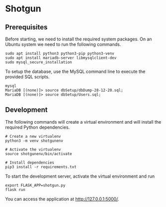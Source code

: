 # Shotgun

## Prerequisites

Before starting, we need to install the required system packages. On an Ubuntu
system we need to run the following commands.
```
sudo apt install python3 python3-pip python3-venv
sudo apt install mariadb-server libmysqlclient-dev
sudo mysql_secure_installation
```

To setup the database, use the MySQL command line to execute the provided SQL
scripts.
```
mysql
MariaDB [(none)]> source dbSetup/dbDump-28-12-20.sql;
MariaDB [(none)]> source dbSetup/Users.sql;
```

## Development

The following commands will create a virtual environment and will install the
required Python dependencies.
```
# Create a new virtualenv
python3 -m venv shotgunenv

# Activate the virtualenv
source shotgunenv/bin/activate

# Install dependencies
pip3 install -r requirements.txt
```

To start the development server, activate the virtual environment and run
```
export FLASK_APP=shotgun.py
flask run
```
You can access the application at http://127.0.0.1:5000/.
